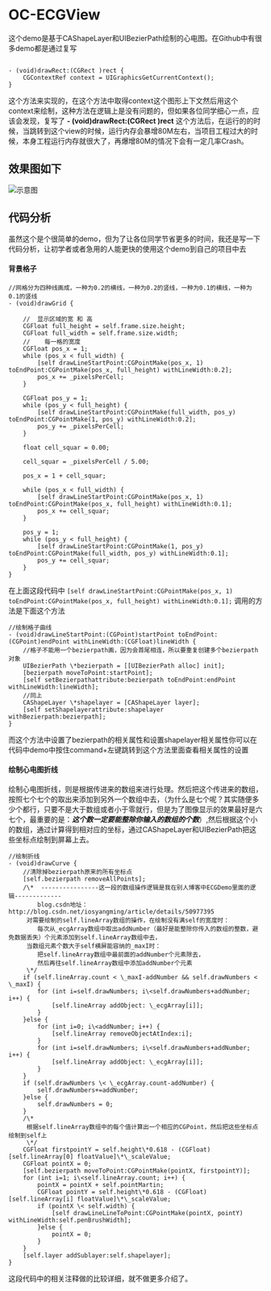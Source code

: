 # OC-ECGView
这个demo是基于CAShapeLayer和UIBezierPath绘制的心电图。在Github中有很多demo都是通过复写
<pre><code>
- (void)drawRect:(CGRect )rect {
	CGContextRef context = UIGraphicsGetCurrentContext();
}
</code></pre>
这个方法来实现的，在这个方法中取得context这个图形上下文然后用这个context来绘制，这种方法在逻辑上是没有问题的，但如果各位同学细心一点，应该会发现，复写了 **- (void)drawRect:(CGRect )rect** 这个方法后，在运行的的时候，当跳转到这个view的时候，运行内存会暴增80M左右，当项目工程过大的时候，本身工程运行内存就很大了，再爆增80M的情况下会有一定几率Crash。

## 效果图如下

![示意图](https://github.com/xuxichen/OC-ECGView/raw/master/Demo.gif)

## 代码分析
虽然这个是个很简单的demo，但为了让各位同学节省更多的时间，我还是写一下代码分析，让初学者或者急用的人能更快的使用这个demo到自己的项目中去
#### 背景格子
```
//网格分为四种线画成，一种为0.2的横线，一种为0.2的竖线，一种为0.1的横线，一种为0.1的竖线
- (void)drawGrid {

    //  显示区域的宽 和 高
    CGFloat full_height = self.frame.size.height;
    CGFloat full_width = self.frame.size.width;
    //    每一格的宽度
    CGFloat pos_x = 1;
    while (pos_x < full_width) {
        [self drawLineStartPoint:CGPointMake(pos_x, 1) toEndPoint:CGPointMake(pos_x, full_height) withLineWidth:0.2];
        pos_x += _pixelsPerCell;
    }

    CGFloat pos_y = 1;
    while (pos_y < full_height) {
        [self drawLineStartPoint:CGPointMake(full_width, pos_y) toEndPoint:CGPointMake(1, pos_y) withLineWidth:0.2];
        pos_y += _pixelsPerCell;
    }

    float cell_squar = 0.00;

    cell_squar = _pixelsPerCell / 5.00;

    pos_x = 1 + cell_squar;

    while (pos_x < full_width) {
        [self drawLineStartPoint:CGPointMake(pos_x, 1) toEndPoint:CGPointMake(pos_x, full_height) withLineWidth:0.1];
        pos_x += cell_squar;
    }

    pos_y = 1;
    while (pos_y < full_height) {
        [self drawLineStartPoint:CGPointMake(1, pos_y) toEndPoint:CGPointMake(full_width, pos_y) withLineWidth:0.1];
        pos_y += cell_squar;
    }
}
```
在上面这段代码中
```[self drawLineStartPoint:CGPointMake(pos_x, 1) toEndPoint:CGPointMake(pos_x, full_height) withLineWidth:0.1];```
调用的方法是下面这个方法
```
//绘制格子曲线
- (void)drawLineStartPoint:(CGPoint)startPoint toEndPoint:(CGPoint)endPoint withLineWidth:(CGFloat)lineWidth {
    //格子不能用一个bezierpath画，因为会首尾相连，所以要重复创建多个bezierpath对象
    UIBezierPath \*bezierpath = [[UIBezierPath alloc] init];
    [bezierpath moveToPoint:startPoint];
    [self setBezierpathattribute:bezierpath toEndPoint:endPoint withLineWidth:lineWidth];
    //同上
    CAShapeLayer \*shapelayer = [CAShapeLayer layer];
    [self setShapelayerattribute:shapelayer withBezierpath:bezierpath];
}
```
而这个方法中设置了bezierpath的相关属性和设置shapelayer相关属性你可以在代码中demo中按住command+左键跳转到这个方法里面查看相关属性的设置
#### 绘制心电图折线
绘制心电图折线，则是根据传进来的数组来进行处理。然后把这个传进来的数组，按照七个七个的取出来添加到另外一个数组中去，（为什么是七个呢？其实随便多少个都行，只要不是大于数组或者小于零就行，但是为了图像显示的效果最好是六七个，最重要的是：***这个数一定要能整除你输入的数组的个数***）,然后根据这个小的数组，通过计算得到相对应的坐标，通过CAShapeLayer和UIBezierPath把这些坐标点绘制到屏幕上去。
```
//绘制折线
- (void)drawCurve {
    //清除掉bezierpath原来的所有坐标点
    [self.bezierpath removeAllPoints];
    /\*  ----------------这一段的数组操作逻辑是我在别人博客中ECGDemo里面的逻辑-------------
        blog.csdn地址：http://blog.csdn.net/iosyangming/article/details/50977395
     对需要绘制的self.lineArray数组的操作，在绘制没有满self的宽度时：
        每次从_ecgArray数组中取出addNumber（最好是能整除你传入的数组的整数，避免数据丢失）个元素添加到self.lineArray数组中去，
     当数组元素个数大于self横屏能容纳的_maxI时：
        把self.lineArray数组中最前面的addNumber个元素除去，
        然后再往self.lineArray数组中添加addNumber个元素
     \*/
    if (self.lineArray.count < \_maxI-addNumber && self.drawNumbers < \_maxI) {
        for (int i=self.drawNumbers; i\<self.drawNumbers+addNumber; i++) {
            [self.lineArray addObject: \_ecgArray[i]];
        }
    }else {
        for (int i=0; i\<addNumber; i++) {
            [self.lineArray removeObjectAtIndex:i];
        }
        for (int i=self.drawNumbers; i\<self.drawNumbers+addNumber; i++) {
            [self.lineArray addObject: \_ecgArray[i]];
        }
    }  
    if (self.drawNumbers \< \_ecgArray.count-addNumber) {
        self.drawNumbers+=addNumber;
    }else {
        self.drawNumbers = 0;
    }
    /\*
     根据self.lineArray数组中的每个值计算出一个相应的CGPoint，然后把这些坐标点绘制到self上
     \*/
    CGFloat firstpointY = self.height\*0.618 - (CGFloat)[self.lineArray[0] floatValue]\*\_scaleValue;
    CGFloat pointX = 0;
    [self.bezierpath moveToPoint:CGPointMake(pointX, firstpointY)];
    for (int i=1; i\<self.lineArray.count; i++) {
        pointX = pointX + self.pointMartin;
        CGFloat pointY = self.height\*0.618 - (CGFloat)[self.lineArray[i] floatValue]\*\_scaleValue;
        if (pointX \< self.width) {
            [self drawLineLineToPoint:CGPointMake(pointX, pointY) withLineWidth:self.penBrushWidth];
        }else {
            pointX = 0;
        }
    }
    [self.layer addSublayer:self.shapelayer];
}
```
这段代码中的相关注释做的比较详细，就不做更多介绍了。
